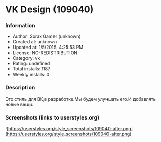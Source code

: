 # VK Design (109040)

### Information
- Author: Sorax Gamer (unknown)
- Created at: unknown
- Updated at: 1/5/2015, 4:25:53 PM
- License: NO-REDISTRIBUTION
- Category: vk
- Rating: undefined
- Total installs: 1187
- Weekly installs: 0


### Description
Это стиль для ВК,в разработке.Мы будем улучшать его.И добавлять новые вещи.


### Screenshots (links to userstyles.org)
![https://userstyles.org/style_screenshots/109040-after.png](https://userstyles.org/style_screenshots/109040-after.png)


